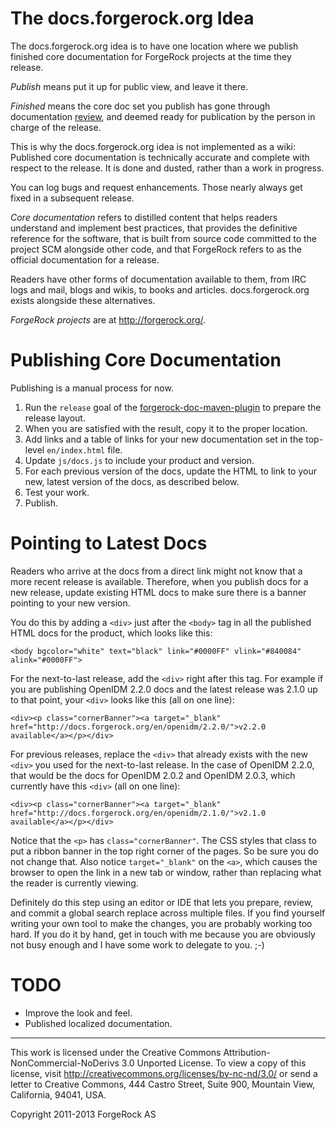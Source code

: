 # The docs.forgerock.org Idea

The docs.forgerock.org idea is to have one location where we publish
finished core documentation for ForgeRock projects at the time they release.

*Publish* means put it up for public view, and leave it there.

*Finished* means the core doc set you publish has gone through documentation
[review](https://wikis.forgerock.org/confluence/display/devcom/Review+Process),
and deemed ready for publication by the person in charge of the release.

This is why the docs.forgerock.org idea is not implemented as a wiki:
Published core documentation is technically accurate and complete with
respect to the release. It is done and dusted, rather than a work in
progress.

You can log bugs and request enhancements. Those nearly always get
fixed in a subsequent release.

*Core documentation* refers to distilled content that helps readers understand
and implement best practices, that provides the definitive reference for the
software, that is built from source code committed to the project SCM alongside
other code, and that ForgeRock refers to as the official documentation for a
release.

Readers have other forms of documentation available to them, from IRC logs
and mail, blogs and wikis, to books and articles. docs.forgerock.org exists
alongside these alternatives.

*ForgeRock projects* are at <http://forgerock.org/>.



# Publishing Core Documentation

Publishing is a manual process for now.

1.  Run the `release` goal of the
    [forgerock-doc-maven-plugin](https://github.com/markcraig/forgerock-doc-maven-plugin)
    to prepare the release layout.
2.  When you are satisfied with the result, copy it to the proper location.
3.  Add links and a table of links for your new documentation set in the
    top-level `en/index.html` file.
4.  Update `js/docs.js` to include your product and version.
5.  For each previous version of the docs, update the HTML to link to your
    new, latest version of the docs, as described below.
6.  Test your work.
7.  Publish.


# Pointing to Latest Docs

Readers who arrive at the docs from a direct link might not know that a
more recent release is available. Therefore, when you publish docs for a new
release, update existing HTML docs to make sure there is a banner pointing to
your new version.

You do this by adding a `<div>` just after the `<body>` tag in all the
published HTML docs for the product, which looks like this:

    <body bgcolor="white" text="black" link="#0000FF" vlink="#840084" alink="#0000FF">

For the next-to-last release, add the `<div>` right after this tag. For example
if you are publishing OpenIDM 2.2.0 docs and the latest release was 2.1.0 up
to that point, your `<div>` looks like this (all on one line):

    <div><p class="cornerBanner"><a target="_blank" href="http://docs.forgerock.org/en/openidm/2.2.0/">v2.2.0 available</a></p></div>

For previous releases, replace the `<div>` that already exists with the new
`<div>` you used for the next-to-last release. In the case of OpenIDM 2.2.0,
that would be the docs for OpenIDM 2.0.2 and OpenIDM 2.0.3, which currently
have this `<div>` (all on one line):

    <div><p class="cornerBanner"><a target="_blank" href="http://docs.forgerock.org/en/openidm/2.1.0/">v2.1.0 available</a></p></div>

Notice that the `<p>` has `class="cornerBanner"`. The CSS styles that class to
put a ribbon banner in the top right corner of the pages. So be sure you do not
change that. Also notice `target="_blank"` on the `<a>`, which causes the
browser to open the link in a new tab or window, rather than replacing what the
reader is currently viewing.

Definitely do this step using an editor or IDE that lets you prepare, review,
and commit a global search replace across multiple files. If you find yourself
writing your own tool to make the changes, you are probably working too hard.
If you do it by hand, get in touch with me because you are obviously not busy
enough and I have some work to delegate to you. ;-)


# TODO

* Improve the look and feel.
* Published localized documentation.


* * *
This work is licensed under the Creative Commons
Attribution-NonCommercial-NoDerivs 3.0 Unported License.
To view a copy of this license, visit
<http://creativecommons.org/licenses/by-nc-nd/3.0/>
or send a letter to Creative Commons, 444 Castro Street,
Suite 900, Mountain View, California, 94041, USA.

Copyright 2011-2013 ForgeRock AS